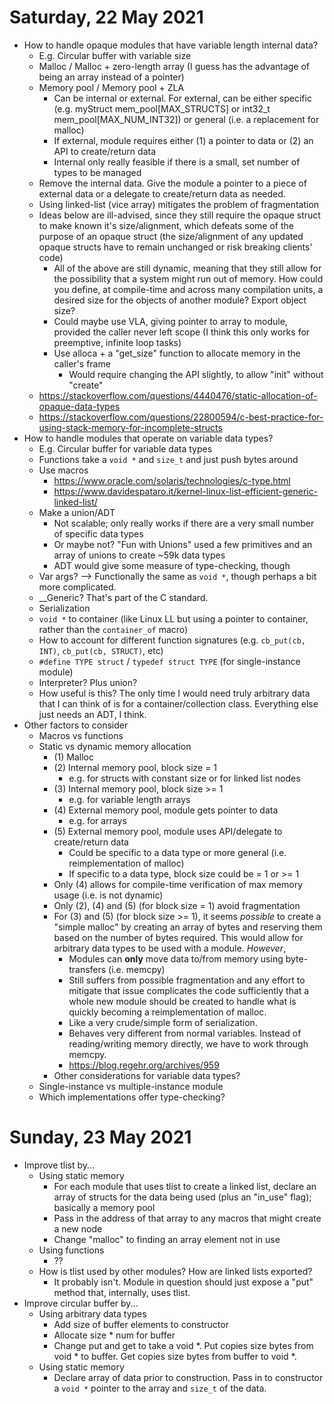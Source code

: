 # Saturday, 22 May 2021
- How to handle opaque modules that have variable length internal data?
    - E.g. Circular buffer with variable size
    - Malloc / Malloc + zero-length array (I guess has the advantage of being an array instead of a pointer)
    - Memory pool / Memory pool + ZLA
        - Can be internal or external. For external, can be either specific (e.g. myStruct mem_pool[MAX_STRUCTS] or int32_t mem_pool[MAX_NUM_INT32]) or general (i.e. a replacement for malloc)
        - If external, module requires either (1) a pointer to data or (2) an API to create/return data
        - Internal only really feasible if there is a small, set number of types to be managed
    - Remove the internal data. Give the module a pointer to a piece of external data or a delegate to create/return data as needed.
    - Using linked-list (vice array) mitigates the problem of fragmentation
    - Ideas below are ill-advised, since they still require the opaque struct to make known it's size/alignment, which defeats some of the purpose of an opaque struct (the size/alignment of any updated opaque structs have to remain unchanged or risk breaking clients' code)
        - All of the above are still dynamic, meaning that they still allow for the possibility that a system might run out of memory. How could you define, at compile-time and across many compilation units, a desired size for the objects of another module? Export object size?
        - Could maybe use VLA, giving pointer to array to module, provided the caller never left scope (I think this only works for preemptive, infinite loop tasks)
        - Use alloca + a "get_size" function to allocate memory in the caller's frame
            - Would require changing the API slightly, to allow "init" without "create" 
    - https://stackoverflow.com/questions/4440476/static-allocation-of-opaque-data-types
    - https://stackoverflow.com/questions/22800594/c-best-practice-for-using-stack-memory-for-incomplete-structs
- How to handle modules that operate on variable data types?
    - E.g. Circular buffer for variable data types
    - Functions take a `void *` and `size_t` and just push bytes around
    - Use macros
        - https://www.oracle.com/solaris/technologies/c-type.html
        - https://www.davidespataro.it/kernel-linux-list-efficient-generic-linked-list/
    - Make a union/ADT
        - Not scalable; only really works if there are a very small number of specific data types
        - Or maybe not? "Fun with Unions" used a few primitives and an array of unions to create ~59k data types
        - ADT would give some measure of type-checking, though
    - Var args? --> Functionally the same as `void *`, though perhaps a bit more complicated.
    - __Generic? That's part of the C standard.
    - Serialization
    - `void *` to container (like Linux LL but using a pointer to container, rather than the `container_of` macro)
    - How to account for different function signatures (e.g. `cb_put(cb, INT)`, `cb_put(cb, STRUCT)`, etc)
    - `#define TYPE struct` / `typedef struct TYPE` (for single-instance module)
    - Interpreter? Plus union?
    - How useful is this? The only time I would need truly arbitrary data that I can think of is for a container/collection class. Everything else just needs an ADT, I think.
- Other factors to consider
    - Macros vs functions
    - Static vs dynamic memory allocation
        - (1) Malloc
        - (2) Internal memory pool, block size = 1
            - e.g. for structs with constant size or for linked list nodes
        - (3) Internal memory pool, block size >= 1
            - e.g. for variable length arrays
        - (4) External memory pool, module gets pointer to data
            - e.g. for arrays
        - (5) External memory pool, module uses API/delegate to create/return data
            - Could be specific to a data type or more general (i.e. reimplementation of malloc)
            - If specific to a data type, block size could be = 1 or >= 1
        - Only (4) allows for compile-time verification of max memory usage (i.e. is not dynamic)
        - Only (2), (4) and (5) (for block size = 1) avoid fragmentation
        - For (3) and (5) (for block size >= 1), it seems *possible* to create a "simple malloc" by creating an array of bytes and reserving them based on the number of bytes required. This would allow for arbitrary data types to be used with a module. *However*,
            - Modules can **only** move data to/from memory using byte-transfers (i.e. memcpy)
            - Still suffers from possible fragmentation and any effort to mitigate that issue complicates the code sufficiently that a whole new module should be created to handle what is quickly becoming a reimplementation of malloc.
            - Like a very crude/simple form of serialization.
            - Behaves very different from normal variables. Instead of reading/writing memory directly, we have to work through memcpy.
            - https://blog.regehr.org/archives/959
        - Other considerations for variable data types?
    - Single-instance vs multiple-instance module
    - Which implementations offer type-checking?

# Sunday, 23 May 2021
- Improve tlist by...
    - Using static memory
        - For each module that uses tlist to create a linked list, declare an array of structs for the data being used (plus an "in_use" flag); basically a memory pool
        - Pass in the address of that array to any macros that might create a new node
        - Change "malloc" to finding an array element not in use
    - Using functions
        - ??
    - How is tlist used by other modules? How are linked lists exported?
        - It probably isn't. Module in question should just expose a "put" method that, internally, uses tlist.
- Improve circular buffer by...
    - Using arbitrary data types
        - Add size of buffer elements to constructor
        - Allocate size * num for buffer
        - Change put and get to take a void *. Put copies size bytes from void * to buffer. Get copies size bytes from buffer to void *.
    - Using static memory
        - Declare array of data prior to construction. Pass in to constructor a `void *` pointer to the array and `size_t` of the data.
